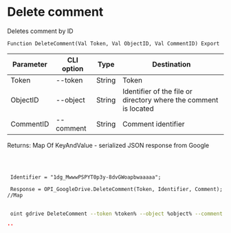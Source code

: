 ﻿---
sidebar_position: 4
---

# Delete comment
 Deletes comment by ID



`Function DeleteComment(Val Token, Val ObjectID, Val CommentID) Export`

 | Parameter | CLI option | Type | Destination |
 |-|-|-|-|
 | Token | --token | String | Token |
 | ObjectID | --object | String | Identifier of the file or directory where the comment is located |
 | CommentID | --comment | String | Comment identifier |

 
 Returns: Map Of KeyAndValue - serialized JSON response from Google

<br/>




```bsl title="Code example"
 
 Identifier = "1dg_MwwwPSPYT0p3y-8dvGWoapbwaaaaa";
 
 Response = OPI_GoogleDrive.DeleteComment(Token, Identifier, Comment); //Map
```
	


```sh title="CLI command example"
 
 oint gdrive DeleteComment --token %token% --object %object% --comment %comment%

```

```json title="Result"
''
```
